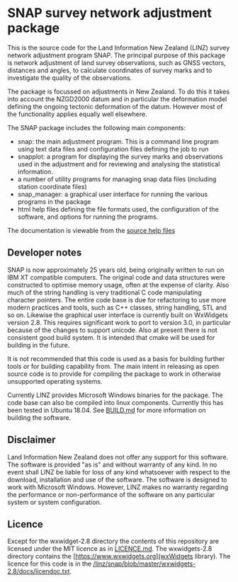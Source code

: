 SNAP survey network adjustment package
======================================

This is the source code for the Land Information New Zealand (LINZ) survey network
adjustment program SNAP.  The principal purpose of this package is network adjustment 
of land survey observations, such as GNSS vectors, distances and angles, to calculate
coordinates of survey marks and to investigate the quality of the observations.  

The package is focussed on adjustments in New Zealand.  To do this it takes into account 
the NZGD2000 datum and in particular the deformation model defining the ongoing 
tectonic deformation of the datum.  However most of the functionality applies equally well elsewhere.

The SNAP package includes the following main components:

* snap: the main adjustment program.  This is a command line program using text data files 
   and configuration files defining the job to run
* snapplot: a program for displaying the survey marks and observations used in the adjustment
   and for reviewing and analysing the statistical information.
* a number of utility programs for managing snap data files (including station coordinate files)
* snap_manager: a graphical user interface for running the various programs in the package
* html help files defining the file formats used, the configuration of the software, 
  and options for running the programs.
  
The documentation is viewable from the [source help files](http://htmlpreview.github.io/?https://raw.githubusercontent.com/linz/snap/master/src/help/help/index.html)

Developer notes
---------------

SNAP is now approximately 25 years old, being originally written to run on IBM XT compatible
computers.  The original code and data structures were constructed to optimise memory
usage, often at the expense of clarity.  Also much of the string handling is very traditional
C code manipulating character pointers.  The entire code base is due for refactoring to use 
more modern practices and tools, such as C++ classes, string handling, STL and so on.  Likewise 
the graphical user interface is currently built on WxWidgets version 2.8.  This requires significant
work to port to version 3.0, in particular because of the changes to support unicode.  Also 
at present there is not consistent good build system.  It is intended that cmake will be used
for building in the future.

It is not recommended that this code is used as a basis for building further tools or for 
building capability from.  The main intent in releasing as open source code is to provide 
for compiling the package to work in otherwise unsupported operating systems.  

Currently LINZ provides Microsoft Windows binaries for the package. The code base can also be 
compiled into linux components.  Currently this has been tested in Ubuntu 18.04. See [BUILD.md](BUILD.md)
for more information on building the software.

Disclaimer
----------

Land Information New Zealand does not offer any support for this software.
The software is provided "as is" and without warranty of any kind. 
In no event shall LINZ be liable for loss of any kind whatsoever with respect to
the download, installation and use of the software.
The software is designed to work with Microsoft Windows.
However, LINZ makes no warranty regarding the performance or non-performance
of the software on any particular system or system configuration.


Licence
-------

Except for the wxwidget-2.8 directory the contents of this repository are licensed 
under the MIT licence as in [LICENCE.md](LICENCE.md).  The wxwidgets-2.8 directory contains
the [https://www.wxwidgets.org](wxWidgets library).  The licence for this code is in the 
[/linz/snap/blob/master/wxwidgets-2.8/docs/licendoc.txt](wxwidgets-2.8/docs/licendoc.txt).

